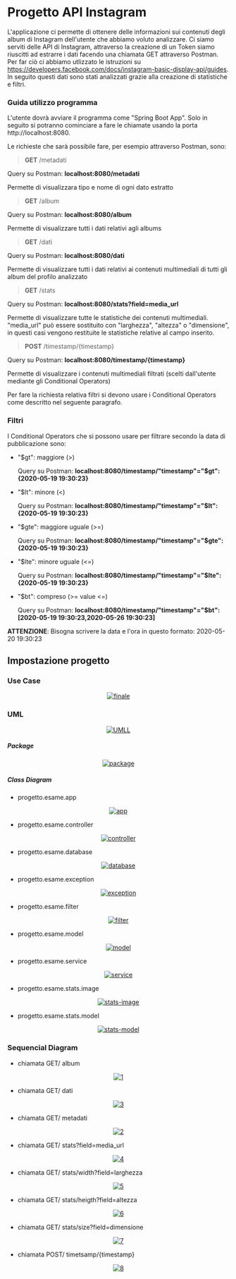 # Progetto API Instagram
L'applicazione ci permette di ottenere delle informazioni sui contenuti degli album di Instagram dell'utente che abbiamo voluto analizzare. Ci siamo serviti delle API di Instagram, attraverso la creazione di un Token siamo riuscitti ad estrarre i dati facendo una chiamata GET attraverso Postman. Per far ciò ci abbiamo utlizzato le istruzioni su https://developers.facebook.com/docs/instagram-basic-display-api/guides. In seguito questi dati sono stati analizzati grazie alla creazione di statistiche e filtri.

### Guida utilizzo programma
L'utente dovrà avviare il programma come "Spring Boot App". Solo in seguito si potranno cominciare a fare le chiamate usando la porta  http://localhost:8080.

Le richieste che sarà possibile fare, per esempio attraverso Postman, sono:

> **GET** /metadati

Query su Postman: **localhost:8080/metadati**

Permette di visualizzara tipo e nome di ogni dato estratto


> **GET** /album

Query su Postman: **localhost:8080/album**

Permette di visualizzare tutti i dati relativi agli albums


> **GET** /dati

Query su Postman: **localhost:8080/dati**

Permette di visualizzare tutti i dati relativi ai contenuti multimediali di tutti gli album del profilo analizzato


> **GET** /stats

Query su Postman: **localhost:8080/stats?field=media_url**

Permette di visualizzare tutte le statistiche dei contenuti multimediali. "media_url" può essere sostituito con "larghezza", "altezza" o "dimensione", in questi casi vengono restituite le statistiche relative al campo inserito.


> **POST** /timestamp/{timestamp}

Query su Postman: **localhost:8080/timestamp/{timestamp}**

Permette di visualizzare i contenuti multimediali filtrati (scelti dall'utente mediante gli Conditional Operators)

Per fare la richiesta relativa filtri si devono usare i Conditional Operators come descritto nel seguente paragrafo.


### Filtri
I Conditional Operators che si possono usare per filtrare secondo la data di pubblicazione sono:
- "$gt": maggiore (>)

  Query su Postman: **localhost:8080/timestamp/"timestamp"="$gt":{2020-05-19 19:30:23}**
- "$lt": minore (<)

  Query su Postman: **localhost:8080/timestamp/"timestamp"="$lt":{2020-05-19 19:30:23}**
- "$gte": maggiore uguale (>=)

  Query su Postman: **localhost:8080/timestamp/"timestamp"="$gte":{2020-05-19 19:30:23}**
- "$lte": minore uguale (<=)

  Query su Postman: **localhost:8080/timestamp/"timestamp"="$lte":{2020-05-19 19:30:23}**
- "$bt": compreso (>= value <=)

  Query su Postman: **localhost:8080/timestamp/"timestamp"="$bt":[2020-05-19 19:30:23,2020-05-26 19:30:23]**


**ATTENZIONE**: Bisogna scrivere la data e l'ora in questo formato: 2020-05-20 19:30:23


## Impostazione progetto ##

### Use Case
<p align="center">
<a href="https://ibb.co/cJ5XGT0"><img src="https://i.ibb.co/H7vpWg6/finale.png" alt="finale" border="0"></a>
</p>


### UML
<p align="center">
<a href="https://ibb.co/1ZpchTL"><img src="https://i.ibb.co/y0M2GqX/UMLL.png" alt="UMLL" border="0"></a>
</p>

##### Package
<p align="center">
<a href="https://ibb.co/ncKvRRp"><img src="https://i.ibb.co/1q45bbc/package.png" alt="package" border="0"></a>
</p>

##### Class Diagram
- progetto.esame.app

<p align="center">
<a href="https://imgbb.com/"><img src="https://i.ibb.co/Z608zqR/app.png" alt="app" border="0"></a>
</p>

- progetto.esame.controller

<p align="center">
<a href="https://imgbb.com/"><img src="https://i.ibb.co/dB0nv1z/controller.png" alt="controller" border="0"></a>
</p>

- progetto.esame.database

<p align="center">
<a href="https://imgbb.com/"><img src="https://i.ibb.co/BBmf03N/database.png" alt="database" border="0"></a>
</p>

- progetto.esame.exception

<p align="center">
<a href="https://ibb.co/YQHXNh5"><img src="https://i.ibb.co/54bk1LQ/exception.png" alt="exception" border="0"></a>
</p>

- progetto.esame.filter

<p align="center">
<a href="https://imgbb.com/"><img src="https://i.ibb.co/TvTJmS3/filter.png" alt="filter" border="0"></a>
</p>

- progetto.esame.model

<p align="center">
<a href="https://ibb.co/3zzfQ5h"><img src="https://i.ibb.co/ZmmH7RT/model.png" alt="model" border="0"></a>
</p>

- progetto.esame.service

<p align="center">
<a href="https://imgbb.com/"><img src="https://i.ibb.co/2ym09wF/service.png" alt="service" border="0"></a>
</p>

- progetto.esame.stats.image

<p align="center">
<a href="https://imgbb.com/"><img src="https://i.ibb.co/1vnHHhr/stats-image.png" alt="stats-image" border="0"></a>
</p>

- progetto.esame.stats.model

<p align="center">
<a href="https://imgbb.com/"><img src="https://i.ibb.co/sFHV4BC/stats-model.png" alt="stats-model" border="0"></a>
</p>


### Sequencial Diagram

- chiamata GET/ album
<p align="center">
<a href="https://imgbb.com/"><img src="https://i.ibb.co/rGrjfJZ/1.png" alt="1" border="0"></a>
</p>

- chiamata GET/ dati
<p align="center">
<a href="https://imgbb.com/"><img src="https://i.ibb.co/hc24y2y/3.png" alt="3" border="0"></a>
</p>

- chiamata GET/ metadati
<p align="center">
<a href="https://imgbb.com/"><img src="https://i.ibb.co/Hzc5z4p/2.png" alt="2" border="0"></a>
</p>

- chiamata GET/ stats?field=media_url
<p align="center">
<a href="https://imgbb.com/"><img src="https://i.ibb.co/5cwBF9B/4.png" alt="4" border="0"></a>
</p>

- chiamata GET/ stats/width?field=larghezza
<p align="center">
<a href="https://imgbb.com/"><img src="https://i.ibb.co/71F3tdt/5.png" alt="5" border="0"></a>
</p>

- chiamata GET/ stats/heigth?field=altezza
<p align="center">
<a href="https://imgbb.com/"><img src="https://i.ibb.co/6rs1BQb/6.png" alt="6" border="0"></a>
</p>

- chiamata GET/ stats/size?field=dimensione
<p align="center">
<a href="https://imgbb.com/"><img src="https://i.ibb.co/6XFZfT9/7.png" alt="7" border="0"></a>
</p>

- chiamata POST/ timetsamp/{timestamp}
<p align="center">
<a href="https://ibb.co/1QnM0zK"><img src="https://i.ibb.co/xLsY2FG/8.png" alt="8" border="0"></a>
</p>



